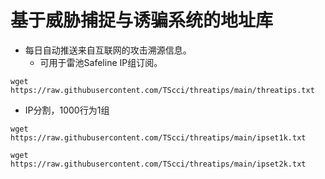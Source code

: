# 基于威胁捕捉与诱骗系统的地址库
* 每日自动推送来自互联网的攻击溯源信息。
  * 可用于雷池Safeline IP组订阅。

``` wget https://raw.githubusercontent.com/TScci/threatips/main/threatips.txt ```

* IP分割，1000行为1组
  
``` wget https://raw.githubusercontent.com/TScci/threatips/main/ipset1k.txt ```

``` wget https://raw.githubusercontent.com/TScci/threatips/main/ipset2k.txt ```
